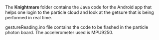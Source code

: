 The <B>Knightmare </B>folder contains the Java code for the Android app that helps one login to the particle cloud and look at the getsure that is being performed in real time.

gestureReading.ino file contains the code to be flashed in the particle photon board. The accelerometer used is MPU9250.

